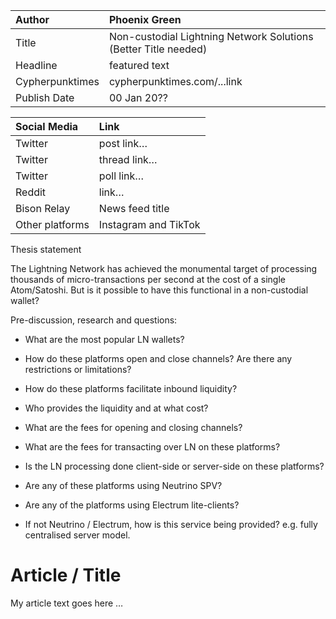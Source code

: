 | Author | Phoenix Green |
| :---- | :---- |
| Title | Non-custodial Lightning Network Solutions (Better Title needed) |
| Headline  | featured text |
| Cypherpunktimes | cypherpunktimes.com/...link |
| Publish Date | 00 Jan 20?? |

| Social Media | Link |
| :---- | :---- |
| Twitter | post link… |
| Twitter | thread link… |
| Twitter | poll link… |
| Reddit  | link… |
| Bison Relay | News feed title |
| Other platforms | Instagram and TikTok |

Thesis statement 

The Lightning Network has achieved the monumental target of processing thousands of micro-transactions per second at the cost of a single Atom/Satoshi. But is it possible to have this functional in a non-custodial wallet?

Pre-discussion, research and questions:
* What are the most popular LN wallets?
* How do these platforms open and close channels? Are there any restrictions or limitations?
* How do these platforms facilitate inbound liquidity?
* Who provides the liquidity and at what cost?
* What are the fees for opening and closing channels?
* What are the fees for transacting over LN on these platforms?

* Is the LN processing done client-side or server-side on these platforms?
* Are any of these platforms using Neutrino SPV?
* Are any of the platforms using Electrum lite-clients?
* If not Neutrino / Electrum, how is this service being provided? e.g. fully centralised server model.


# Article / Title
My article text goes here …
